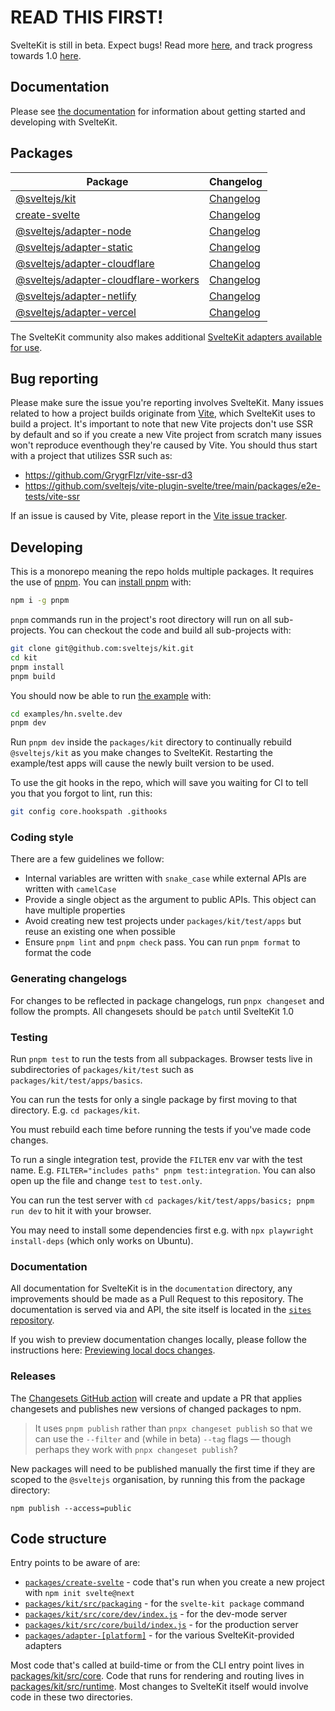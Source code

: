 # READ THIS FIRST!

SvelteKit is still in beta. Expect bugs! Read more
[here](https://svelte.dev/blog/sveltekit-beta), and track progress towards 1.0
[here](https://github.com/sveltejs/kit/issues?q=is%3Aopen+is%3Aissue+milestone%3A1.0).

## Documentation

Please see [the documentation](https://kit.svelte.dev/docs) for information
about getting started and developing with SvelteKit.

## Packages

| Package                                                                     | Changelog                                                     |
| --------------------------------------------------------------------------- | ------------------------------------------------------------- |
| [@sveltejs/kit](packages/kit)                                               | [Changelog](packages/kit/CHANGELOG.md)                        |
| [create-svelte](packages/create-svelte)                                     | [Changelog](packages/create-svelte/CHANGELOG.md)              |
| [@sveltejs/adapter-node](packages/adapter-node)                             | [Changelog](packages/adapter-node/CHANGELOG.md)               |
| [@sveltejs/adapter-static](packages/adapter-static)                         | [Changelog](packages/adapter-static/CHANGELOG.md)             |
| [@sveltejs/adapter-cloudflare](packages/adapter-cloudflare)                 | [Changelog](packages/adapter-cloudflare/CHANGELOG.md)         |
| [@sveltejs/adapter-cloudflare-workers](packages/adapter-cloudflare-workers) | [Changelog](packages/adapter-cloudflare-workers/CHANGELOG.md) |
| [@sveltejs/adapter-netlify](packages/adapter-netlify)                       | [Changelog](packages/adapter-netlify/CHANGELOG.md)            |
| [@sveltejs/adapter-vercel](packages/adapter-vercel)                         | [Changelog](packages/adapter-vercel/CHANGELOG.md)             |

The SvelteKit community also makes additional
[SvelteKit adapters available for use](https://sveltesociety.dev/components#adapters).

## Bug reporting

Please make sure the issue you're reporting involves SvelteKit. Many issues
related to how a project builds originate from [Vite](https://vitejs.dev/),
which SvelteKit uses to build a project. It's important to note that new Vite
projects don't use SSR by default and so if you create a new Vite project from
scratch many issues won't reproduce eventhough they're caused by Vite. You
should thus start with a project that utilizes SSR such as:

- https://github.com/GrygrFlzr/vite-ssr-d3
- https://github.com/sveltejs/vite-plugin-svelte/tree/main/packages/e2e-tests/vite-ssr

If an issue is caused by Vite, please report in the
[Vite issue tracker](https://github.com/vitejs/vite/issues).

## Developing

This is a monorepo meaning the repo holds multiple packages. It requires the use
of [pnpm](https://pnpm.js.org/en/). You can
[install pnpm](https://pnpm.io/installation) with:

```bash
npm i -g pnpm
```

`pnpm` commands run in the project's root directory will run on all
sub-projects. You can checkout the code and build all sub-projects with:

```bash
git clone git@github.com:sveltejs/kit.git
cd kit
pnpm install
pnpm build
```

You should now be able to run [the example](examples/hn.svelte.dev) with:

```bash
cd examples/hn.svelte.dev
pnpm dev
```

Run `pnpm dev` inside the `packages/kit` directory to continually rebuild
`@sveltejs/kit` as you make changes to SvelteKit. Restarting the example/test
apps will cause the newly built version to be used.

To use the git hooks in the repo, which will save you waiting for CI to tell you
that you forgot to lint, run this:

```bash
git config core.hookspath .githooks
```

### Coding style

There are a few guidelines we follow:

- Internal variables are written with `snake_case` while external APIs are
  written with `camelCase`
- Provide a single object as the argument to public APIs. This object can have
  multiple properties
- Avoid creating new test projects under `packages/kit/test/apps` but reuse an
  existing one when possible
- Ensure `pnpm lint` and `pnpm check` pass. You can run `pnpm format` to format
  the code

### Generating changelogs

For changes to be reflected in package changelogs, run `pnpx changeset` and
follow the prompts. All changesets should be `patch` until SvelteKit 1.0

### Testing

Run `pnpm test` to run the tests from all subpackages. Browser tests live in
subdirectories of `packages/kit/test` such as `packages/kit/test/apps/basics`.

You can run the tests for only a single package by first moving to that
directory. E.g. `cd packages/kit`.

You must rebuild each time before running the tests if you've made code changes.

To run a single integration test, provide the `FILTER` env var with the test
name. E.g. `FILTER="includes paths" pnpm test:integration`. You can also open up
the file and change `test` to `test.only`.

You can run the test server with
`cd packages/kit/test/apps/basics; pnpm run dev` to hit it with your browser.

You may need to install some dependencies first e.g. with
`npx playwright install-deps` (which only works on Ubuntu).

### Documentation

All documentation for SvelteKit is in the `documentation` directory, any
improvements should be made as a Pull Request to this repository. The
documentation is served via and API, the site itself is located in the
[`sites` repository](https://github.com/sveltejs/sites).

If you wish to preview documentation changes locally, please follow the
instructions here:
[Previewing local docs changes](https://github.com/sveltejs/sites/blob/master/sites/kit.svelte.dev/README.md#previewing-local-docs-changes).

### Releases

The
[Changesets GitHub action](https://github.com/changesets/action#with-publishing)
will create and update a PR that applies changesets and publishes new versions
of changed packages to npm.

> It uses `pnpm publish` rather than `pnpx changeset publish` so that we can use
> the `--filter` and (while in beta) `--tag` flags — though perhaps they work
> with `pnpx changeset publish`?

New packages will need to be published manually the first time if they are
scoped to the `@sveltejs` organisation, by running this from the package
directory:

```
npm publish --access=public
```

## Code structure

Entry points to be aware of are:

- [`packages/create-svelte`](https://github.com/sveltejs/kit/tree/master/packages/create-svelte) -
  code that's run when you create a new project with `npm init svelte@next`
- [`packages/kit/src/packaging`](https://github.com/sveltejs/kit/tree/master/packages/kit/src/packaging) -
  for the `svelte-kit package` command
- [`packages/kit/src/core/dev/index.js`](https://github.com/sveltejs/kit/blob/master/packages/kit/src/core/dev/index.js) -
  for the dev-mode server
- [`packages/kit/src/core/build/index.js`](https://github.com/sveltejs/kit/blob/master/packages/kit/src/core/build/index.js) -
  for the production server
- [`packages/adapter-[platform]`](https://github.com/sveltejs/kit/tree/master/packages) -
  for the various SvelteKit-provided adapters

Most code that's called at build-time or from the CLI entry point lives in
[packages/kit/src/core](https://github.com/sveltejs/kit/tree/master/packages/kit/src/core).
Code that runs for rendering and routing lives in
[packages/kit/src/runtime](https://github.com/sveltejs/kit/tree/master/packages/kit/src/runtime).
Most changes to SvelteKit itself would involve code in these two directories.
